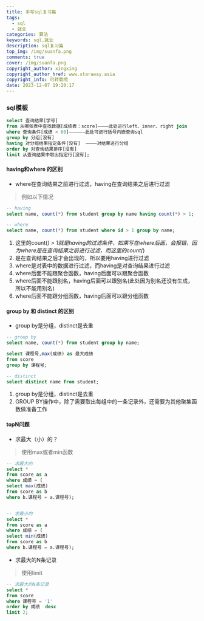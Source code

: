 ```yaml
---
title: 手写sql复习篇
tags:
  - sql
  - 就业
categories: 算法
keywords: sql,就业
description: sql复习篇
top_img: /img/suanfa.png
comments: true
cover: /img/suanfa.png
copyright_author: xingxing
copyright_author_href: www.staraway.asia
copyright_info: 可转载哦
date: 2023-12-07 19:20:17
---
```


### sql模板

```sql
select 查询结果[学号]
from 从哪张表中查找数据[成绩表：score]————此处进行left、inner、right join
where 查询条件[成绩 < 60]——————此处可进行括号内嵌查询sql
group by 分组[没有] 
having 对分组结果指定条件[没有]  ————对结果进行分组
order by 对查询结果排序[没有]
limit 从查询结果中取出指定行[没有];
```

#### having和where 的区别

- where在查询结果之前进行过滤，having在查询结果之后进行过滤

> 例如以下情况

```sql
-- having
select name, count(*) from student group by name having count(*) > 1;

-- where
select name, count(*) from student where id > 1 group by name;
```

1. 这里的count(*) > 1就是having的过滤条件，如果写在where后面，会报错，因为where是在查询结果之前进行过滤，而这里的count(*)
2. 是在查询结果之后才会出现的，所以要用having进行过滤
3. where是对表中的数据进行过滤，而having是对查询结果进行过滤
4. where后面不能跟聚合函数，having后面可以跟聚合函数
5. where后面不能跟别名，having后面可以跟别名(此处因为别名还没有生成，所以不能用别名)
6. where后面不能跟分组函数，having后面可以跟分组函数

#### group by 和 distinct 的区别

- group by是分组，distinct是去重

```sql
-- group by
select name, count(*) from student group by name;

select 课程号,max(成绩) as 最大成绩
from score 
group by 课程号;

-- distinct
select distinct name from student;

```

1. group by是分组，distinct是去重
2. GROUP BY操作中，除了需要取出每组中的一条记录外，还需要为其他聚集函数做准备工作

#### topN问题

- 求最大（小）的？

> 使用max或者min函数

```sql
-- 求最大的
select * 
from score as a 
where 成绩 = (
select max(成绩) 
from score as b 
where b.课程号 = a.课程号);


-- 求最小的
select * 
from score as a 
where 成绩 = (
select min(成绩) 
from score as b 
where b.课程号 = a.课程号);

```

- 求最大的N条记录

> 使用limit

```sql
-- 求最大的N条记录
select * 
from score 
where 课程号 = '1'
order by 成绩  desc 
limit 2;